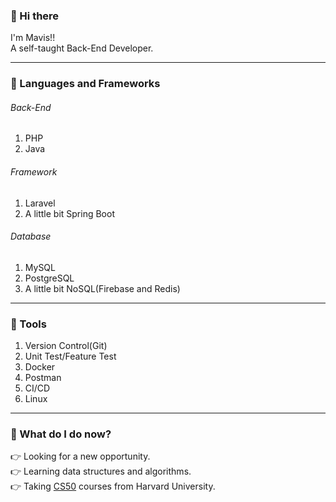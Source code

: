 ### 👋 Hi there 
I'm Mavis!!<br>
A self-taught Back-End Developer.
<hr>

<!--
**clingoram/clingoram** is a ✨ _special_ ✨ repository because its `README.md` (this file) appears on your GitHub profile.

Here are some ideas to get you started:
- 🔭 I’m currently working on ...
- 🌱 I’m currently learning ...
- 👯 I’m looking to collaborate on ...
- 🤔 I’m looking for help with ...
- 💬 Ask me about ...
- 📫 How to reach me: ...
- 😄 Pronouns: ...
- ⚡ Fun fact: ...
-->
### :brain: Languages and Frameworks
<h6>Back-End</h6>
<ol>
  <li>PHP</li>
  <li>Java</li>
</ol>
<h6>Framework</h6>
<ol>
  <li>Laravel</li>
  <li>A little bit Spring Boot</li>
</ol>
<h6>Database</h6>
<ol>
  <li>MySQL</li>
  <li>PostgreSQL</li>
  <li>A little bit NoSQL(Firebase and Redis)</li>
</ol>
<hr>

### :hammer: Tools
<ol>
  <li>Version Control(Git)</li>
  <li>Unit Test/Feature Test</li>
  <li>Docker</li>
  <li>Postman</li>
  <li>CI/CD</li>
  <li>Linux</li>
</ol>
<hr>

### :rocket: What do I do now?
:point_right: Looking for a new opportunity.<br>
:point_right: Learning data structures and algorithms.<br>
:point_right: Taking <a href = "https://pll.harvard.edu/course/cs50-introduction-computer-science"> CS50</a> courses from Harvard University.
